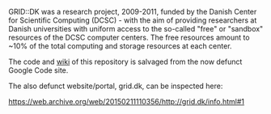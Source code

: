 GRID::DK was a research project, 2009-2011, funded by the Danish Center for Scientific Computing (DCSC) - with the aim of providing
researchers at Danish universities with uniform access to the so-called "free" or "sandbox" resources of the DCSC computer centers.
The free resources amount to ~10% of the total computing and storage resources at each center. 

The code and [wiki](https://github.com/deic-dk/grid-dk/wiki) of this repository is salvaged from the now defunct Google Code site.

The also defunct website/portal, grid.dk, can be inspected here:

https://web.archive.org/web/20150211110356/http://grid.dk/info.html#1
